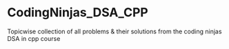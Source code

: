 # CodingNinjas_DSA_CPP
Topicwise collection of all problems & their solutions from the coding ninjas DSA in cpp course
